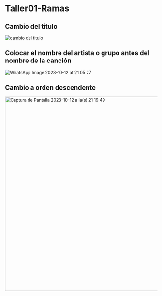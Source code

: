 # Taller01-Ramas
## Cambio del titulo
![cambio del titulo](https://github.com/DanielMateoOrellana/Taller01-Ramas/assets/85455212/c6d19c8e-acb0-42cf-826f-e1dc0fa70799)

## Colocar el nombre del artista o grupo antes del nombre de la canción
![WhatsApp Image 2023-10-12 at 21 05 27](https://github.com/DanielMateoOrellana/Taller01-Ramas/assets/107244270/67618cc6-7775-4b30-bed0-4dc395c61fc0)



## Cambio a orden descendente
<img width="641" alt="Captura de Pantalla 2023-10-12 a la(s) 21 19 49" src="https://github.com/DanielMateoOrellana/Taller01-Ramas/assets/107244270/698241f2-3b68-4280-a2e6-b74feed02552">


